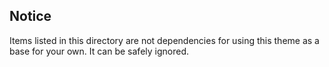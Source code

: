 ## Notice

Items listed in this directory are not dependencies for using this theme as a base for your own. It can be safely ignored.
